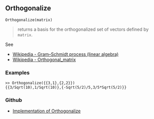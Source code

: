 ## Orthogonalize

```
Orthogonalize(matrix)
```

> returns a basis for the orthogonalized set of vectors defined by `matrix`.
 
See
* [Wikipedia - Gram–Schmidt process (linear algebra)](https://en.wikipedia.org/wiki/Gram%E2%80%93Schmidt_process)
* [Wikipedia - Orthogonal_matrix](https://en.wikipedia.org/wiki/Orthogonal_matrix)

### Examples

```
>> Orthogonalize({{3,1},{2,2}})
{{3/Sqrt(10),1/Sqrt(10)},{-Sqrt(5/2)/5,3/5*Sqrt(5/2)}}
```
 

### Github

* [Implementation of Orthogonalize](https://github.com/axkr/symja_android_library/blob/master/symja_android_library/matheclipse-core/src/main/java/org/matheclipse/core/builtin/LinearAlgebra.java#L3613) 
